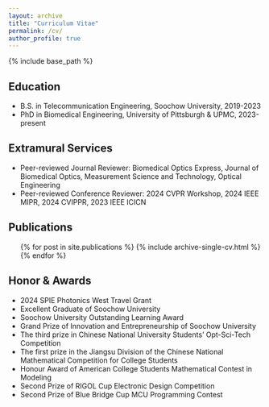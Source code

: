 ```yaml
---
layout: archive
title: "Curriculum Vitae"
permalink: /cv/
author_profile: true
---
```


{% include base_path %}

Education
-----
* B.S. in Telecommunication Engineering, Soochow University, 2019-2023
* PhD in Biomedical Engineering, University of Pittsburgh & UPMC, 2023-present

Extramural Services
-----
* Peer-reviewed Journal Reviewer: Biomedical Optics Express, Journal of Biomedical Optics, Measurement Science and Technology, Optical Engineering
* Peer-reviewed Conference Reviewer: 2024 CVPR Workshop, 2024 IEEE MIPR, 2024 CVIPPR, 2023 IEEE ICICN

Publications
-----
  <ul>{% for post in site.publications %}
    {% include archive-single-cv.html %}
  {% endfor %}</ul>

Honor & Awards
-----
* 2024 SPIE Photonics West Travel Grant
* Excellent Graduate of Soochow University
* Soochow University Outstanding Learning Award
* Grand Prize of Innovation and Entrepreneurship of Soochow University
* The third prize in Chinese National University Students’ Opt-Sci-Tech Competition
* The first prize in the Jiangsu Division of the Chinese National Mathematical Competition for College Students
* Honour Award of American College Students Mathematical Contest in Modeling
* Second Prize of RIGOL Cup Electronic Design Competition
* Second Prize of Blue Bridge Cup MCU Programming Contest

